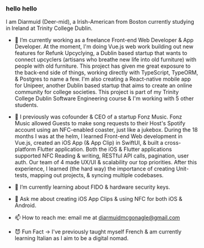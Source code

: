 ### hello hello

I am Diarmuid (Deer-mid), a Irish-American from Boston currently studying in Ireland at Trinity College Dublin. 

- 🔭 I’m currently working as a freelance Front-end Web Developer & App Developer. 
  At the moment, I'm doing Vue.js web work building out new features for Refunk Upcyclying, a Dublin based startup that wants to connect upcyclers (artisans who breathe new life into old furniture) with people with old furniture. This project has given me great exposure to the back-end side of things, working directly with TypeScript, TypeORM, & Postgres to name a few. 
  I'm also creating a React-native mobile app for Unipeer, another Dublin based startup that aims to create an online community for college societies. This project is part of my Trinity College Dublin Software Engineering course & I'm working with 5 other students. 

- 🔭 I previously was cofounder & CEO of a startup Fonz Music.
  Fonz Music allowed Guests to make song requests to their Host's Spotify account using an NFC-enabled coaster, just like a jukebox. During the 18 months I was at the helm, I learned Front-end Web development in Vue.js, created an iOS App (& App Clip) in SwiftUI, & built a cross-platform Flutter application. 
Both the iOS & Flutter applications supported NFC Reading & writing, RESTful API calls, pagination, user auth. Our team of 4 made UX/UI & scalability our top priorities. 
  After this experience, I learned (the hard way) the importance of creating Unit-tests, mapping out projects, & syncing multiple codebases. 

- 🌱 I’m currently learning about FIDO & hardware security keys.

- 💬 Ask me about creating iOS App Clips & using NFC for both iOS & Android.

- 📫 How to reach me: email me at diarmuidmcgonagle@gmail.com 

- 😈 Fun Fact -> I've previously taught myself French & am currently learning Italian as I aim to be a digital nomad. 

<!--
**diarmuidmcg/diarmuidmcg** is a ✨ _special_ ✨ repository because its `README.md` (this file) appears on your GitHub profile.

Here are some ideas to get you started:


-->
